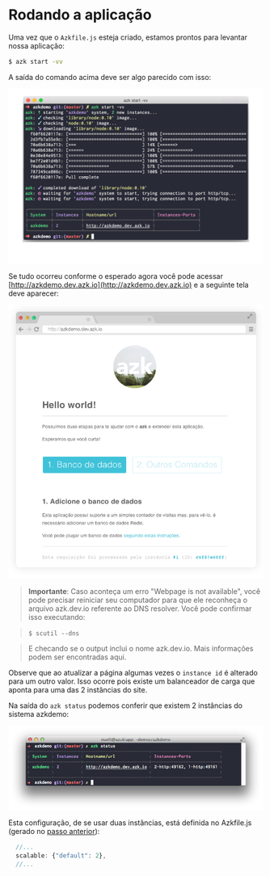 # Rodando a aplicação

Uma vez que o `Azkfile.js` esteja criado, estamos prontos para levantar nossa aplicação:

```bash
$ azk start -vv
```

A saída do comando acima deve ser algo parecido com isso:

![Figure 1-1](../resources/images/start_0.png)

Se tudo ocorreu conforme o esperado agora você pode acessar [http://azkdemo.dev.azk.io](http://azkdemo.dev.azk.io) e a seguinte tela deve aparecer:

![Figure 1-2](../resources/images/start_1.png)

> **Importante**: Caso aconteça um erro "Webpage is not available", você pode precisar reiniciar seu computador para que ele reconheça o arquivo azk.dev.io referente ao DNS resolver. Você pode confirmar isso executando:

> ```$ scutil --dns```

> E checando se o output inclui o nome azk.dev.io. Mais informações podem ser encontradas aqui.

Observe que ao atualizar a página algumas vezes o `instance id` é alterado para um outro valor. Isso ocorre pois existe um balanceador de carga que aponta para uma das 2 instâncias do site.

Na saída do `azk status` podemos conferir que existem 2 instâncias do sistema azkdemo:

![Figure 1-3](../resources/images/status.png)

Esta configuração, de se usar duas instâncias, está definida no Azkfile.js (gerado no [passo anterior](configs-project.md)):

```js
  //...
  scalable: {"default": 2},
  //...
```
